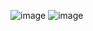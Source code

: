 ![image](https://github.com/user-attachments/assets/038b950c-e07d-49d3-adee-6a3615627cb5)
![image](https://github.com/user-attachments/assets/df4c1152-1aea-4c9c-ae48-f7b2198bf5b1)
